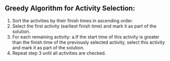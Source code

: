## Greedy Algorithm for Activity Selection:

1. Sort the activities by their finish times in ascending order.
2. Select the first activity (earliest finish time) and mark it as part of the solution.
3. For each remaining activity:
   a.If the start time of this activity is greater than  the finish time of the previously selected activity, select this activity and mark it as part of the solution.
4. Repeat step 3 until all activities are checked.
